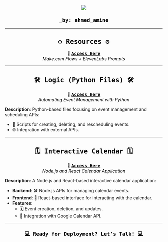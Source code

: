 <h1 align="center">
    <img src="https://readme-typing-svg.herokuapp.com/?font=Fira+Code&size=80&color=000000&center=true&vCenter=true&width=1000&height=100&lines=NewCo+%2F+Unit-T;Voice+Bot&duration=3000" />
</h1>


<h3 align="center" style="color: black; font-family: Monospace;">_by: ahmed_amine</h3>

---

<h2 align="center" style="color: black; font-family: Monospace;">⚙️ <b>Resources</b> ⚙️</h2>
<div align="center">
    🔗 <a href="https://github.com/LK773M/ahmed-amine-resources.git" style="color:black; font-family:Monospace;"><b>Access Here</b></a>
</div>

<div align="center">
    <i style="color: black;">Make.com Flows + ElevenLabs Prompts</i>
</div>

---

<h2 align="center" style="color: black; font-family: Monospace;">🛠️ <b>Logic (Python Files)</b> 🛠️</h2>
<div align="center">
    🔗 <a href="https://github.com/LK773M/ahmed_amine_logic_python_files.git" style="color:black; font-family:Monospace;"><b>Access Here</b></a>
</div>

<div align="center">
    <i style="color: black;">Automating Event Management with Python</i>
</div>

**Description**: Python-based files focusing on event management and scheduling APIs:
- 📂 Scripts for creating, deleting, and rescheduling events.
- 🌐 Integration with external APIs.

---

<h2 align="center" style="color: black; font-family: Monospace;">🗓️ <b>Interactive Calendar</b> 🗓️</h2>
<div align="center">
    🔗 <a href="https://github.com/LK773M/_ahmed_amine_interactive_calendar.git" style="color:black; font-family:Monospace;"><b>Access Here</b></a>
</div>

<div align="center">
    <i style="color: black;">Node.js and React Calendar Application</i>
</div>

**Description**: A Node.js and React-based interactive calendar application:
- **Backend**: 🛠️ Node.js APIs for managing calendar events.
- **Frontend**: 🎨 React-based interface for interacting with the calendar.
- **Features**:
  - 🗓️ Event creation, deletion, and updates.
  - 🔑 Integration with Google Calendar API.

---

<h3 align="center" style="color: black; font-family: Monospace;">💻 Ready for Deployment? Let's Talk! 💻</h3>
